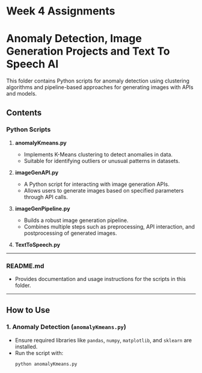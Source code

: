 # Week 4 Assignments

# Anomaly Detection, Image Generation Projects and Text To Speech AI 

This folder contains Python scripts for anomaly detection using clustering algorithms and pipeline-based approaches for generating images with APIs and models.

## Contents

### **Python Scripts**
1. **anomalyKmeans.py**  
   - Implements K-Means clustering to detect anomalies in data.
   - Suitable for identifying outliers or unusual patterns in datasets.

2. **imageGenAPI.py**  
   - A Python script for interacting with image generation APIs.
   - Allows users to generate images based on specified parameters through API calls.

3. **imageGenPipeline.py**  
   - Builds a robust image generation pipeline.
   - Combines multiple steps such as preprocessing, API interaction, and postprocessing of generated images.
4. **TextToSpeech.py**
---

### **README.md**
- Provides documentation and usage instructions for the scripts in this folder.

---

## How to Use

### **1. Anomaly Detection (`anomalyKmeans.py`)**
- Ensure required libraries like `pandas`, `numpy`, `matplotlib`, and `sklearn` are installed.
- Run the script with:
  ```bash
  python anomalyKmeans.py
